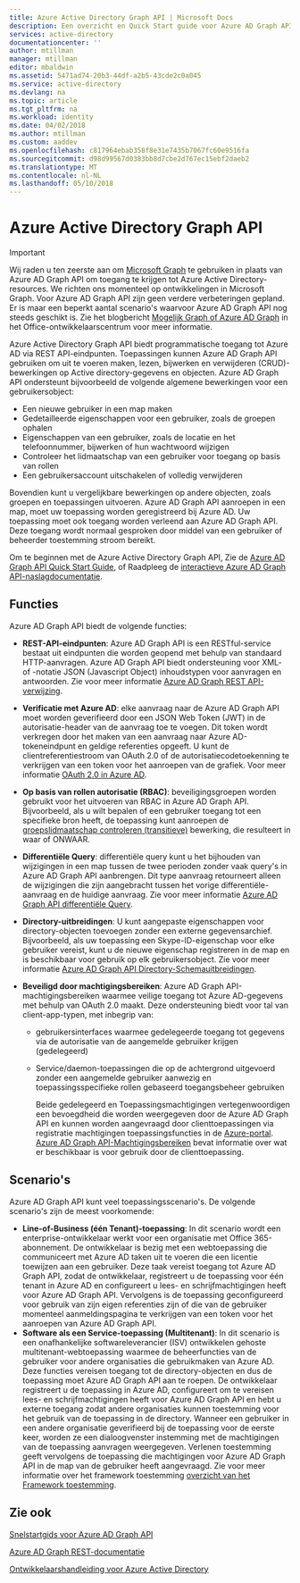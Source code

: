 ```yaml
---
title: Azure Active Directory Graph API | Microsoft Docs
description: Een overzicht en Quick Start guide voor Azure AD Graph API die programmatische toegang biedt tot Azure AD via REST API-eindpunten.
services: active-directory
documentationcenter: ''
author: mtillman
manager: mtillman
editor: mbaldwin
ms.assetid: 5471ad74-20b3-44df-a2b5-43cde2c0a045
ms.service: active-directory
ms.devlang: na
ms.topic: article
ms.tgt_pltfrm: na
ms.workload: identity
ms.date: 04/02/2018
ms.author: mtillman
ms.custom: aaddev
ms.openlocfilehash: c817964ebab358f8e31e7435b7067fc60e9516fa
ms.sourcegitcommit: d98d99567d0383bb8d7cbe2d767ec15ebf2daeb2
ms.translationtype: MT
ms.contentlocale: nl-NL
ms.lasthandoff: 05/10/2018
---
```

# <a name="azure-active-directory-graph-api"></a>Azure Active Directory Graph API
> [!IMPORTANT]
> Wij raden u ten zeerste aan om [Microsoft Graph](https://graph.microsoft.io/) te gebruiken in plaats van Azure AD Graph API om toegang te krijgen tot Azure Active Directory-resources. We richten ons momenteel op ontwikkelingen in Microsoft Graph. Voor Azure AD Graph API zijn geen verdere verbeteringen gepland. Er is maar een beperkt aantal scenario's waarvoor Azure AD Graph API nog steeds geschikt is. Zie het blogbericht [Mogelijk Graph of Azure AD Graph](https://dev.office.com/blogs/microsoft-graph-or-azure-ad-graph) in het Office-ontwikkelaarscentrum voor meer informatie.
> 
> 

Azure Active Directory Graph API biedt programmatische toegang tot Azure AD via REST API-eindpunten. Toepassingen kunnen Azure AD Graph API gebruiken om uit te voeren maken, lezen, bijwerken en verwijderen (CRUD)-bewerkingen op Active directory-gegevens en objecten. Azure AD Graph API ondersteunt bijvoorbeeld de volgende algemene bewerkingen voor een gebruikersobject:

* Een nieuwe gebruiker in een map maken
* Gedetailleerde eigenschappen voor een gebruiker, zoals de groepen ophalen
* Eigenschappen van een gebruiker, zoals de locatie en het telefoonnummer, bijwerken of hun wachtwoord wijzigen
* Controleer het lidmaatschap van een gebruiker voor toegang op basis van rollen
* Een gebruikersaccount uitschakelen of volledig verwijderen

Bovendien kunt u vergelijkbare bewerkingen op andere objecten, zoals groepen en toepassingen uitvoeren. Azure AD Graph API aanroepen in een map, moet uw toepassing worden geregistreerd bij Azure AD. Uw toepassing moet ook toegang worden verleend aan Azure AD Graph API. Deze toegang wordt normaal gesproken door middel van een gebruiker of beheerder toestemming stroom bereikt.

Om te beginnen met de Azure Active Directory Graph API, Zie de [Azure AD Graph API Quick Start Guide](active-directory-graph-api-quickstart.md), of Raadpleeg de [interactieve Azure AD Graph API-naslagdocumentatie](https://msdn.microsoft.com/Library/Azure/Ad/Graph/api/api-catalog).

## <a name="features"></a>Functies
Azure AD Graph API biedt de volgende functies:

* **REST-API-eindpunten**: Azure AD Graph API is een RESTful-service bestaat uit eindpunten die worden geopend met behulp van standaard HTTP-aanvragen. Azure AD Graph API biedt ondersteuning voor XML- of -notatie JSON (Javascript Object) inhoudstypen voor aanvragen en antwoorden. Zie voor meer informatie [Azure AD Graph REST API-verwijzing](https://msdn.microsoft.com/Library/Azure/Ad/Graph/api/api-catalog).
* **Verificatie met Azure AD**: elke aanvraag naar de Azure AD Graph API moet worden geverifieerd door een JSON Web Token (JWT) in de autorisatie-header van de aanvraag toe te voegen. Dit token wordt verkregen door het maken van een aanvraag naar Azure AD-tokeneindpunt en geldige referenties opgeeft. U kunt de clientreferentiestroom van OAuth 2.0 of de autorisatiecodetoekenning te verkrijgen van een token voor het aanroepen van de grafiek. Voor meer informatie [OAuth 2.0 in Azure AD](https://msdn.microsoft.com/library/azure/dn645545.aspx).
* **Op basis van rollen autorisatie (RBAC)**: beveiligingsgroepen worden gebruikt voor het uitvoeren van RBAC in Azure AD Graph API. Bijvoorbeeld, als u wilt bepalen of een gebruiker toegang tot een specifieke bron heeft, de toepassing kunt aanroepen de [groepslidmaatschap controleren (transitieve)](https://msdn.microsoft.com/Library/Azure/Ad/Graph/api/functions-and-actions#checkMemberGroups) bewerking, die resulteert in waar of ONWAAR.
* **Differentiële Query**: differentiële query kunt u het bijhouden van wijzigingen in een map tussen de twee perioden zonder vaak query's in Azure AD Graph API aanbrengen. Dit type aanvraag retourneert alleen de wijzigingen die zijn aangebracht tussen het vorige differentiële-aanvraag en de huidige aanvraag. Zie voor meer informatie [Azure AD Graph API differentiële Query](https://msdn.microsoft.com/Library/Azure/Ad/Graph/howto/azure-ad-graph-api-differential-query).
* **Directory-uitbreidingen**: U kunt aangepaste eigenschappen voor directory-objecten toevoegen zonder een externe gegevensarchief. Bijvoorbeeld, als uw toepassing een Skype-ID-eigenschap voor elke gebruiker vereist, kunt u de nieuwe eigenschap registreren in de map en is beschikbaar voor gebruik op elk gebruikersobject. Zie voor meer informatie [Azure AD Graph API Directory-Schemauitbreidingen](https://msdn.microsoft.com/Library/Azure/Ad/Graph/howto/azure-ad-graph-api-directory-schema-extensions).
* **Beveiligd door machtigingsbereiken**: Azure AD Graph API-machtigingsbereiken waarmee veilige toegang tot Azure AD-gegevens met behulp van OAuth 2.0 maakt. Deze ondersteuning biedt voor tal van client-app-typen, met inbegrip van:
  
  * gebruikersinterfaces waarmee gedelegeerde toegang tot gegevens via de autorisatie van de aangemelde gebruiker krijgen (gedelegeerd)
  * Service/daemon-toepassingen die op de achtergrond uitgevoerd zonder een aangemelde gebruiker aanwezig en toepassingsspecifieke rollen gebaseerd toegangsbeheer gebruiken
    
    Beide gedelegeerd en Toepassingsmachtigingen vertegenwoordigen een bevoegdheid die worden weergegeven door de Azure AD Graph API en kunnen worden aangevraagd door clienttoepassingen via registratie machtigingen toepassingsfuncties in de [Azure-portal](https://portal.azure.com). [Azure AD Graph API-Machtigingsbereiken](https://msdn.microsoft.com/Library/Azure/Ad/Graph/howto/azure-ad-graph-api-permission-scopes) bevat informatie over wat er beschikbaar is voor gebruik door de clienttoepassing.

## <a name="scenarios"></a>Scenario's
Azure AD Graph API kunt veel toepassingsscenario's. De volgende scenario's zijn de meest voorkomende:

* **Line-of-Business (één Tenant)-toepassing**: In dit scenario wordt een enterprise-ontwikkelaar werkt voor een organisatie met Office 365-abonnement. De ontwikkelaar is bezig met een webtoepassing die communiceert met Azure AD taken uit te voeren die een licentie toewijzen aan een gebruiker. Deze taak vereist toegang tot Azure AD Graph API, zodat de ontwikkelaar, registreert u de toepassing voor één tenant in Azure AD en configureert u lees- en schrijfmachtigingen heeft voor Azure AD Graph API. Vervolgens is de toepassing geconfigureerd voor gebruik van zijn eigen referenties zijn of die van de gebruiker momenteel aanmeldingspagina te verkrijgen van een token voor het aanroepen van Azure AD Graph API.
* **Software als een Service-toepassing (Multitenant)**: In dit scenario is een onafhankelijke softwareleverancier (ISV) ontwikkelen gehoste multitenant-webtoepassing waarmee de beheerfuncties van de gebruiker voor andere organisaties die gebruikmaken van Azure AD. Deze functies vereisen toegang tot de directory-objecten en dus de toepassing moet Azure AD Graph API aan te roepen. De ontwikkelaar registreert u de toepassing in Azure AD, configureert om te vereisen lees- en schrijfmachtigingen heeft voor Azure AD Graph API en hebt u externe toegang zodat andere organisaties kunnen toestemming voor het gebruik van de toepassing in de directory. Wanneer een gebruiker in een andere organisatie geverifieerd bij de toepassing voor de eerste keer, worden ze een dialoogvenster instemming met de machtigingen van de toepassing aanvragen weergegeven.  Verlenen toestemming geeft vervolgens de toepassing die machtigingen voor Azure AD Graph API in de map van de gebruiker heeft aangevraagd. Zie voor meer informatie over het framework toestemming [overzicht van het Framework toestemming](active-directory-integrating-applications.md).

## <a name="see-also"></a>Zie ook
[Snelstartgids voor Azure AD Graph API](active-directory-graph-api-quickstart.md)

[Azure AD Graph REST-documentatie](https://msdn.microsoft.com/Library/Azure/Ad/Graph/api/api-catalog)

[Ontwikkelaarshandleiding voor Azure Active Directory](active-directory-developers-guide.md)

